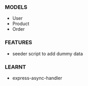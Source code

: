 ### MODELS
- User
- Product
- Order

### FEATURES
- seeder script to add dummy data


### LEARNT
- express-async-handler